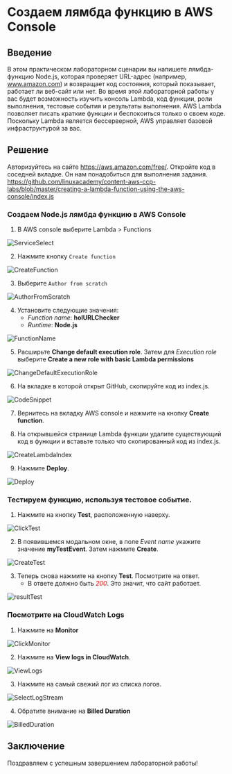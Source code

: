 # Создаем лямбда функцию в AWS Console

## Введение
В этом практическом лабораторном сценарии вы напишете лямбда-функцию Node.js, которая проверяет URL-адрес (например, www.amazon.com) и возвращает код состояния, который показывает, работает ли веб-сайт или нет. Во время этой лабораторной работы у вас будет возможность изучить консоль Lambda, код функции, роли выполнения, тестовые события и результаты выполнения. AWS Lambda позволяет писать краткие функции и беспокоиться только о своем коде. Поскольку Lambda является бессерверной, AWS управляет базовой инфраструктурой за вас. 

## Решение
Авторизуйтесь на сайте https://aws.amazon.com/free/. 
Откройте код в соседней вкладке. Он нам понадобиться для выполнения задания. https://github.com/linuxacademy/content-aws-ccp-labs/blob/master/creating-a-lambda-function-using-the-aws-console/index.js

### Создаем Node.js лямбда функцию в AWS Console
1. В AWS console выберите Lambda > Functions

![ServiceSelect](./img/ServiceSelect.jpg)

2. Нажмите кнопку `Create function`

![CreateFunction](./img/CreateFunction.jpg)

3. Выберите `Author from scratch`

![AuthorFromScratch](./img/AuthorFromScratch.jpg)

4. Установите следующие значения:
    - _Function name_: **holURLChecker**
    - _Runtime_: **Node.js**

![FunctionName](./img/FunctionName.jpg)

5. Расширьте **Change default execution role**. Затем для _Execution role_ выберите **Create a new role with basic Lambda permissions**

![ChangeDefaultExecutionRole](./img/ChangeDefaultExecutionRole.jpg)

6. На вкладке в которой открыт GitHub, скопируйте код из index.js.

![CodeSnippet](./img/CodeSnippet.jpg)

7. Вернитесь на вкладку AWS console и нажмите на кнопку **Create function**.

8. На открывшейся странице Lambda функции удалите существующий код в функции и вставьте только что скопированный код из index.js.

![CreateLambdaIndex](./img/CreateLambdaIndex.jpg)

9. Нажмите **Deploy**. 

![Deploy](./img/Deploy.jpg)

### Тестируем функцию, используя тестовое событие.
1. Нажмите на кнопку **Test**, расположенную наверху.

![ClickTest](./img/ClickTest.jpg)

2. В появившемся модальном окне, в поле _Event name_ укажите значение **myTestEvent**. Затем нажмите **Create**.

![CreateTest](./img/CreateTest.jpg)

3. Теперь снова нажмите на кнопку **Test**. Посмотрите на ответ. 
    - В ответе должно быть <span style="color:red" style="font-weight: bold">*200*</span>. Это значит, что сайт работает.

![resultTest](./img/resultTest.jpg)

### Посмотрите на CloudWatch Logs

1. Нажмите на **Monitor**

![ClickMonitor](./img/ClickMonitor.jpg)

2. Нажмите на **View logs in CloudWatch**.

![ViewLogs](./img/ViewLogs.jpg)

3. Нажмите на самый свежий лог из списка логов. 

![SelectLogStream](./img/SelectLogStream.jpg)

4. Обратите внимание на **Billed Duration**

![BilledDuration](./img/BilledDuration.jpg)

## Заключение
Поздравляем с успешным завершением лабораторной работы!
